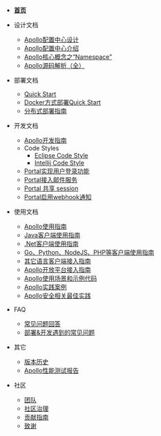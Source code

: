 - [**首页**](zh/README.md)

- 设计文档
  - [Apollo配置中心设计](zh/design/apollo-design.md)
  - [Apollo配置中心介绍](zh/design/apollo-introduction.md)
  - [Apollo核心概念之“Namespace”](zh/design/apollo-core-concept-namespace.md)
  - [Apollo源码解析（全）](http://www.iocoder.cn/categories/Apollo/)

- 部署文档
  - [Quick Start](zh/deployment/quick-start.md)
  - [Docker方式部署Quick Start](zh/deployment/quick-start-docker.md)
  - [分布式部署指南](zh/deployment/distributed-deployment-guide.md)

- 开发文档
  - [Apollo开发指南](zh/development/apollo-development-guide.md)
  - Code Styles
    - [Eclipse Code Style](https://github.com/ctripcorp/apollo/blob/master/apollo-buildtools/style/eclipse-java-google-style.xml)
    - [Intellij Code Style](https://github.com/ctripcorp/apollo/blob/master/apollo-buildtools/style/intellij-java-google-style.xml)
  - [Portal实现用户登录功能](zh/development/portal-how-to-implement-user-login-function.md)
  - [Portal接入邮件服务](zh/development/portal-how-to-enable-email-service.md)
  - [Portal 共享 session](zh/development/portal-how-to-enable-session-store.md)
  - [Portal启用webhook通知](zh/development/portal-how-to-enable-webhook-notification.md)

- 使用文档
  - [Apollo使用指南](zh/usage/apollo-user-guide.md)
  - [Java客户端使用指南](zh/usage/java-sdk-user-guide.md)
  - [.Net客户端使用指南](zh/usage/dotnet-sdk-user-guide.md)
  - [Go、Python、NodeJS、PHP等客户端使用指南](zh/usage/third-party-sdks-user-guide.md)
  - [其它语言客户端接入指南](zh/usage/other-language-client-user-guide.md)
  - [Apollo开放平台接入指南](zh/usage/apollo-open-api-platform.md)
  - [Apollo使用场景和示例代码](https://github.com/ctripcorp/apollo-use-cases)
  - [Apollo实践案例](zh/usage/apollo-user-practices.md)
  - [Apollo安全相关最佳实践](zh/usage/apollo-user-guide?id=_71-%e5%ae%89%e5%85%a8%e7%9b%b8%e5%85%b3)

- FAQ
  - [常见问题回答](zh/faq/faq.md)
  - [部署&开发遇到的常见问题](zh/faq/common-issues-in-deployment-and-development-phase.md)

- 其它
   - [版本历史](https://github.com/ctripcorp/apollo/releases)
   - [Apollo性能测试报告](zh/misc/apollo-benchmark.md)

- 社区
  - [团队](zh/community/team.md)
  - [社区治理](https://github.com/ctripcorp/apollo/blob/master/GOVERNANCE.md)
  - [贡献指南](https://github.com/ctripcorp/apollo/blob/master/CONTRIBUTING.md)
  - [致谢](zh/community/thank-you.md)

